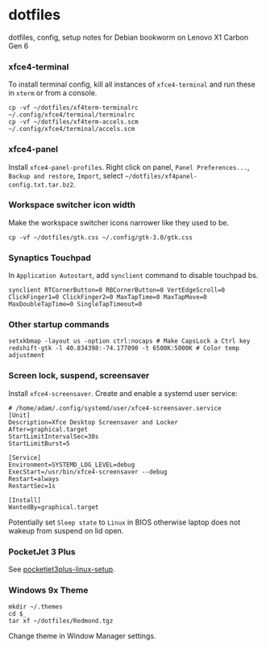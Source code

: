 # dotfiles

dotfiles, config, setup notes for Debian bookworm on Lenovo X1 Carbon Gen 6

### xfce4-terminal

To install terminal config, kill all instances of `xfce4-terminal` and run these
in `xterm` or from a console.

    cp -vf ~/dotfiles/xf4term-terminalrc ~/.config/xfce4/terminal/terminalrc
    cp -vf ~/dotfiles/xf4term-accels.scm ~/.config/xfce4/terminal/accels.scm

### xfce4-panel

Install `xfce4-panel-profiles`. Right click on panel, `Panel Preferences...`,
`Backup and restore`, `Import`, select `~/dotfiles/xf4panel-config.txt.tar.bz2`.

### Workspace switcher icon width

Make the workspace switcher icons narrower like they used to be.

    cp -vf ~/dotfiles/gtk.css ~/.config/gtk-3.0/gtk.css

### Synaptics Touchpad

In `Application Autostart`, add `synclient` command to disable touchpad bs.

    synclient RTCornerButton=0 RBCornerButton=0 VertEdgeScroll=0 ClickFinger1=0 ClickFinger2=0 MaxTapTime=0 MaxTapMove=0 MaxDoubleTapTime=0 SingleTapTimeout=0

### Other startup commands

    setxkbmap -layout us -option ctrl:nocaps # Make CapsLock a Ctrl key
    redshift-gtk -l 40.834398:-74.177090 -t 6500K:5000K # Color temp adjustment

### Screen lock, suspend, screensaver

Install `xfce4-screensaver`. Create and enable a systemd user service:

```
# /home/adam/.config/systemd/user/xfce4-screensaver.service
[Unit]
Description=Xfce Desktop Screensaver and Locker
After=graphical.target
StartLimitIntervalSec=30s
StartLimitBurst=5

[Service]
Environment=SYSTEMD_LOG_LEVEL=debug
ExecStart=/usr/bin/xfce4-screensaver --debug
Restart=always
RestartSec=1s

[Install]
WantedBy=graphical.target
```

Potentially set `Sleep state` to `Linux` in BIOS otherwise laptop does not
wakeup from suspend on lid open.

### PocketJet 3 Plus

See [pocketjet3plus-linux-setup][1].

[1]: https://github.com/adsr/pocketjet3plus-linux-setup

### Windows 9x Theme

    mkdir ~/.themes
    cd $_
    tar xf ~/dotfiles/Redmond.tgz

Change theme in Window Manager settings.
